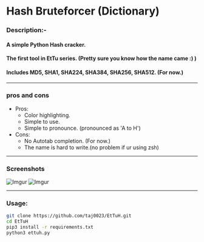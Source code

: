 # **Hash Bruteforcer (Dictionary)**




### Description:-
#### A simple Python Hash cracker. 
#### The first tool in EtTu series.   (Pretty sure you know how the name came :) )
#### Includes MD5, SHA1, SHA224, SHA384, SHA256, SHA512.  (For now.)



___
### pros and cons
* Pros:
    * Color highlighting.
    * Simple to use.
    * Simple to pronounce. (pronounced as 'A to H')
* Cons:
    * No Autotab completion. (For now.)
    * The name is hard to write.(no problem if ur using zsh)

___
### Screenshots

![Imgur](https://i.imgur.com/vBBmHt3.png)
![Imgur](https://i.imgur.com/I1YpMaH.png)
___
### Usage:
```bash
git clone https://github.com/taj0023/EtTuH.git
cd EtTuH
pip3 install -r requirements.txt
python3 ettuh.py 
```
